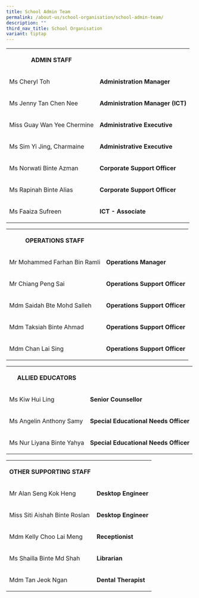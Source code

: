 ```yaml
---
title: School Admin Team
permalink: /about-us/school-organisation/school-admin-team/
description: ""
third_nav_title: School Organisation
variant: tiptap
---
```

<table style="minWidth: 50px">
<colgroup>
<col>
<col>
</colgroup>
<tbody>
<tr>
<th rowspan="1" colspan="1">
<p>ADMIN STAFF</p>
</th>
<th rowspan="1" colspan="1">
<p></p>
</th>
</tr>
<tr>
<td rowspan="1" colspan="1">
<p>Ms Cheryl Toh</p>
</td>
<td rowspan="1" colspan="1">
<p><strong>Administration Manager</strong>
</p>
</td>
</tr>
<tr>
<td rowspan="1" colspan="1">
<p>Ms Jenny Tan Chen Nee</p>
</td>
<td rowspan="1" colspan="1">
<p><strong>Administration Manager (ICT)</strong>
</p>
</td>
</tr>
<tr>
<td rowspan="1" colspan="1">
<p>Miss Guay Wan Yee Chermine</p>
</td>
<td rowspan="1" colspan="1">
<p><strong>Administrative Executive</strong>
</p>
</td>
</tr>
<tr>
<td rowspan="1" colspan="1">
<p>Ms Sim Yi Jing, Charmaine</p>
</td>
<td rowspan="1" colspan="1">
<p><strong>Administrative Executive</strong>
</p>
</td>
</tr>
<tr>
<td rowspan="1" colspan="1">
<p>Ms Norwati Binte Azman</p>
</td>
<td rowspan="1" colspan="1">
<p><strong>Corporate Support Officer</strong>
</p>
</td>
</tr>
<tr>
<td rowspan="1" colspan="1">
<p>Ms Rapinah Binte Alias</p>
</td>
<td rowspan="1" colspan="1">
<p><strong>Corporate Support Officer</strong>
</p>
</td>
</tr>
<tr>
<td rowspan="1" colspan="1">
<p>Ms Faaiza Sufreen</p>
</td>
<td rowspan="1" colspan="1">
<p><strong>ICT - Associate</strong>
</p>
</td>
</tr>
</tbody>
</table>
<table style="minWidth: 50px">
<colgroup>
<col>
<col>
</colgroup>
<tbody>
<tr>
<th rowspan="1" colspan="1">
<p>OPERATIONS STAFF</p>
</th>
<th rowspan="1" colspan="1">
<p></p>
</th>
</tr>
<tr>
<td rowspan="1" colspan="1">
<p>Mr Mohammed Farhan Bin Ramli</p>
</td>
<td rowspan="1" colspan="1">
<p><strong>Operations Manager</strong>
</p>
</td>
</tr>
<tr>
<td rowspan="1" colspan="1">
<p>Mr Chiang Peng Sai</p>
</td>
<td rowspan="1" colspan="1">
<p><strong>Operations Support Officer</strong>
</p>
</td>
</tr>
<tr>
<td rowspan="1" colspan="1">
<p>Mdm Saidah Bte Mohd Salleh</p>
</td>
<td rowspan="1" colspan="1">
<p><strong>Operations Support Officer</strong>
</p>
</td>
</tr>
<tr>
<td rowspan="1" colspan="1">
<p>Mdm Taksiah Binte Ahmad</p>
</td>
<td rowspan="1" colspan="1">
<p><strong>Operations Support Officer</strong>
</p>
</td>
</tr>
<tr>
<td rowspan="1" colspan="1">
<p>Mdm Chan Lai Sing</p>
</td>
<td rowspan="1" colspan="1">
<p><strong>Operations Support Officer</strong>
</p>
</td>
</tr>
</tbody>
</table>
<table style="minWidth: 50px">
<colgroup>
<col>
<col>
</colgroup>
<tbody>
<tr>
<th rowspan="1" colspan="1">
<p>ALLIED EDUCATORS</p>
</th>
<th rowspan="1" colspan="1">
<p></p>
</th>
</tr>
<tr>
<td rowspan="1" colspan="1">
<p>Ms Kiw Hui Ling</p>
</td>
<td rowspan="1" colspan="1">
<p><strong>Senior Counsellor</strong>
</p>
</td>
</tr>
<tr>
<td rowspan="1" colspan="1">
<p>Ms Angelin Anthony Samy</p>
</td>
<td rowspan="1" colspan="1">
<p><strong>Special Educational Needs Officer</strong>
</p>
</td>
</tr>
<tr>
<td rowspan="1" colspan="1">
<p>Ms Nur Liyana Binte Yahya</p>
</td>
<td rowspan="1" colspan="1">
<p><strong>Special Educational Needs Officer</strong>
</p>
</td>
</tr>
</tbody>
</table>
<table style="minWidth: 50px">
<colgroup>
<col>
<col>
</colgroup>
<tbody>
<tr>
<th rowspan="1" colspan="1">
<p>OTHER SUPPORTING STAFF</p>
</th>
<th rowspan="1" colspan="1">
<p></p>
</th>
</tr>
<tr>
<td rowspan="1" colspan="1">
<p>Mr Alan Seng Kok Heng</p>
</td>
<td rowspan="1" colspan="1">
<p><strong>Desktop Engineer</strong>
</p>
</td>
</tr>
<tr>
<td rowspan="1" colspan="1">
<p>Miss Siti Aishah Binte Roslan</p>
</td>
<td rowspan="1" colspan="1">
<p><strong>Desktop Engineer</strong>
</p>
</td>
</tr>
<tr>
<td rowspan="1" colspan="1">
<p>Mdm Kelly Choo Lai Meng</p>
</td>
<td rowspan="1" colspan="1">
<p><strong>Receptionist</strong>
</p>
</td>
</tr>
<tr>
<td rowspan="1" colspan="1">
<p>Ms Shailla Binte Md Shah</p>
</td>
<td rowspan="1" colspan="1">
<p><strong>Librarian</strong>
</p>
</td>
</tr>
<tr>
<td rowspan="1" colspan="1">
<p>Mdm Tan Jeok Ngan</p>
</td>
<td rowspan="1" colspan="1">
<p><strong>Dental Therapist</strong>
</p>
</td>
</tr>
</tbody>
</table>
<p></p>